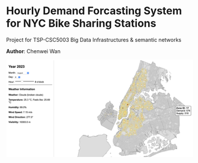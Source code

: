 # Hourly Demand Forcasting System for NYC Bike Sharing Stations

Project for TSP-CSC5003 Big Data Infrastructures & semantic networks

**Author**: Chenwei Wan

![](Interface.png)
